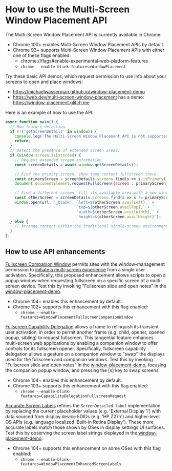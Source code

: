 # How to use the Multi-Screen Window Placement API

The Multi-Screen Window Placement API is currently available in Chrome:
- Chrome 100+ enables Multi-Screen Window Placement APIs by default.
- Chrome 93+ supports Multi-Screen Window Placement APIs with either one of these flags enabled:
  - chrome://flags#enable-experimental-web-platform-features
  - `chrome --enable-blink-features=WindowPlacement`

Try these basic API demos, which request permission to use info about your screens to open and place windows:
- https://michaelwasserman.github.io/window-placement-demo
- https://web.dev/multi-screen-window-placement has a demo: https://window-placement.glitch.me

Here is an example of how to use the API:

```javascript
async function main() {
  // Run feature detection.
  if (!('getScreenDetails' in window)) {
    console.log('The Multi-Screen Window Placement API is not supported.');
    return;
  }
  // Detect the presence of extended screen areas.
  if (window.screen.isExtended) {
    // Request extended screen information.
    const screenDetails = await window.getScreenDetails();

    // Find the primary screen, show some content fullscreen there.
    const primaryScreen = screenDetails.screens.find(s => s.isPrimary);
    document.documentElement.requestFullscreen({screen : primaryScreen});

    // Find a different screen, fill its available area with a new window.
    const otherScreen = screenDetails.screens.find(s => s != primaryScreen);
    window.open(url, '_blank', `left=${otherScreen.availLeft},` +
                               `top=${otherScreen.availTop},` +
                               `width=${otherScreen.availWidth},` +
                               `height=${otherScreen.availHeight}`);
  } else {
    // Arrange content within the traditional single-screen environment.
  }
};
```

## How to use API enhancements

[Fullscreen Companion Window](https://chromestatus.com/feature/5173162437246976) permits sites with the window-management permission to [initiate a multi-screen experience](https://github.com/w3c/window-placement/blob/main/EXPLAINER_initiating_multi_screen_experiences.md) from a single user activation. Specifically, this proposed enhancement allows scripts to open a popup window when requesting fullscreen on a specific screen of a multi-screen device. Test this by invoking "Fullscreen slide and open notes" in the [window-placement-demo](https://michaelwasserman.github.io/window-placement-demo).
  - Chrome 104+ enables this enhancement by default.
  - Chrome 102+ supports this enhancement with this flag enabled:
    - `chrome --enable-features=WindowPlacementFullscreenCompanionWindow`

[Fullscreen Capability Delegation](https://chromestatus.com/feature/6441688242323456) allows a frame to relinquish its transient user activation, in order to permit another frame (e.g. child, opener, opened popup, sibling) to request fullscreen. This tangential feature enhances multi-screen web applications by enabling a companion window to offer controls for its fullscreen opener. Specifically, fullscreen capability delegation allows a gesture on a companion window to "swap" the displays used for the fullscreen and companion windows. Test this by invoking "Fullscreen slide and open notes" in the [window-placement-demo](https://michaelwasserman.github.io/window-placement-demo), focusing the companion popup window, and pressing the [s] key to swap screens.
  - Chrome 104+ enables this enhancement by default.
  - Chrome 103+ supports this enhancement with this flag enabled:
    - `chrome --enable-blink-features=CapabilityDelegationFullscreenRequest`

[Accurate Screen Labels](https://chromestatus.com/feature/6317530778959872) refines the `ScreenDetailed.label` implementation by replacing the current placeholder values (e.g. 'External Display 1') with data sourced from display device EDIDs (e.g. 'HP Z27n') and higher-level OS APIs (e.g. language localized 'Built-in Retina Display'). These more accurate labels match those shown by OSes in display settings UI surfaces. Test this by observing the screen label strings displayed in the [window-placement-demo](https://michaelwasserman.github.io/window-placement-demo).
  - Chrome 104+ supports this enhancement on some OSes with this flag enabled:
    - `chrome --enable-blink-features=WindowPlacementEnhancedScreenLabels`
